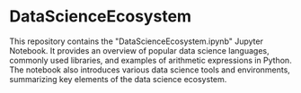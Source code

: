 # DataScienceEcosystem
This repository contains the "DataScienceEcosystem.ipynb" Jupyter Notebook. It provides an overview of popular data science languages, commonly used libraries, and examples of arithmetic expressions in Python. The notebook also introduces various data science tools and environments, summarizing key elements of the data science ecosystem.
